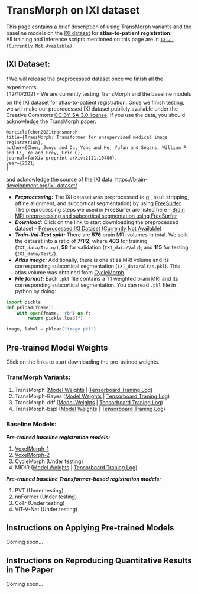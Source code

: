 # TransMorph on IXI dataset
This page contains a brief description of using TransMorph variants and the baseline models on the [IXI dataset](https://brain-development.org/ixi-dataset/) for **atlas-to-patient registration**.\
All training and inference scripts mentioned on this page are in [`IXI/ (Currently Not Available)`]().

## IXI Dataset:
:exclamation: We will release the preprocessed dataset once we finish all the experiments.\
:exclamation: 12/10/2021 - We are currently testing TransMorph and the baseline models on the IXI dataset for atlas-to-patient registration. Once we finish testing, we will make our preprocessed IXI dataset publicly available under the Creative Commons [CC BY-SA 3.0 license](https://creativecommons.org/licenses/by-sa/3.0/legalcode). If you use the data, you should acknowledge the TransMorph paper:

    @article{chen2021transmorph,
    title={TransMorph: Transformer for unsupervised medical image registration},
    author={Chen, Junyu and Du, Yong and He, Yufan and Segars, William P and Li, Ye and Frey, Eric C},
    journal={arXiv preprint arXiv:2111.10480},
    year={2021}
    }

and acknowledge the source of the IXI data: https://brain-development.org/ixi-dataset/ 

- ***Preprocessing:*** The IXI dataset was preprocessed (e.g., skull stripping, affine alignment, and subcortical segmentation) by using [FreeSurfer](https://surfer.nmr.mgh.harvard.edu/fswiki). The preprocessing steps we used in FreeSurfer are listed here - <a href="https://github.com/junyuchen245/TransMorph_Transformer_for_Medical_Image_Registration/blob/main/PreprocessingMRI.md">Brain MRI preprocessing and subcortical segmentation using FreeSurfer</a>
- ***Download:*** Click on the link to start downloading the preprocessed dataset - [Preprocessed IXI Dataset (Currently Not Available)]()
- ***Train-Val-Test split:*** There are **576** brain MRI volumes in total. We split the dataset into a ratio of **7:1:2**, where **403** for training (`IXI_data/Train/`), **58** for validation (`IXI_data/Val/`), and **115** for testing (`IXI_data/Test/`).
- ***Atlas image:*** Additionally, there is one atlas MRI volume and its corresponding subcortical segmentation (`IXI_data/altas.pkl`). This atlas volume was obtained from [CycleMorph](https://github.com/boahK/MEDIA_CycleMorph).
- ***File format:*** Each `.pkl` file contains a T1 weighted brain MRI and its corresponding subcortical segmentation. You can read `.pkl` file in python by doing:
```python
import pickle
def pkload(fname):
    with open(fname, 'rb') as f:
        return pickle.load(f)

image, label = pkload("image.pkl")
```

## Pre-trained Model Weights
Click on the links to start downloading the pre-trained weights.
### TransMorph Variants:
1. TransMorph ([Model Weights](https://drive.google.com/uc?export=download&id=1SDWj2ppvmkXMn1qw8jFkAeQqW3B8VZcu) | [Tensorboard Traning Log](https://drive.google.com/uc?export=download&id=1tFCODnHGY08mEON2Oy9P54tK0coyIrw8))
2. TransMorph-Bayes ([Model Weights](https://drive.google.com/uc?export=download&id=1TxCFeUokywV5kff_A1EjrCY6QjH_jFgb) | [Tensorboard Traning Log](https://drive.google.com/uc?export=download&id=1G3XOSBgyjdBWp_Dbz8urKtn-zoKwZtd8))
3. TransMorph-diff ([Model Weights](https://drive.google.com/uc?export=download&id=1K_6-CS_x7tkgYQWXGMhGIhksk83pCBu4) | [Tensorboard Traning Log](https://drive.google.com/file/d/1TZU6pIDn3KLZzoNitcOTs-O6dOEKWJWu/view?usp=sharing))
4. TransMorph-bspl ([Model Weights](https://drive.google.com/uc?export=download&id=1ZLNM9KUP8KtCXBLwXRc9dx3OdWft6eMY) | [Tensorboard Traning Log](https://drive.google.com/uc?export=download&id=1ZJvyVRghLsEapMJZQlR-osvriywk56ed))

### Baseline Models:
***Pre-trained baseline registration models:***
1. [VoxelMorph-1](https://drive.google.com/uc?export=download&id=1pjujL0PTELYy3TS_nj0BFnJjBF7OUqqm)
2. [VoxelMorph-2](https://drive.google.com/uc?export=download&id=1awrgjTWCykjpMlBVUbvILBVpZTzBXd4V)
3. CycleMorph (Under testing)
4. MIDIR ([Model Weights](https://drive.google.com/uc?export=download&id=1JWCF1pqmF2FE8mc0MVP31y3KKQ08M-fM) | [Tensorboard Traning Log](https://drive.google.com/uc?export=download&id=1nFq8XchhqJPipT1fIuE9pkUYSMSlozzU))

***Pre-trained baseline Transformer-based registration models:***
1. PVT (Under testing)
2. nnFormer (Under testing)
3. CoTr (Under testing)
4. ViT-V-Net (Under testing)

## Instructions on Applying Pre-trained Models
Coming soon...
## Instructions on Reproducing Quantitative Results in The Paper
Coming soon...
